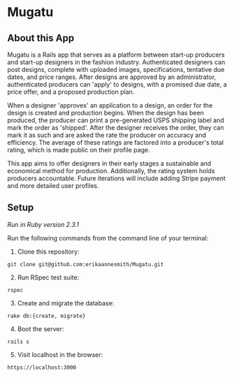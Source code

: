 # Mugatu

## About this App
Mugatu is a Rails app that serves as a platform between start-up producers and start-up designers in the fashion industry. Authenticated designers can post designs, complete with uploaded images, specifications, tentative due dates, and price ranges. After designs are approved by an administrator, authenticated producers can 'apply' to designs, with a promised due date, a price offer, and a proposed production plan.

When a designer 'approves' an application to a design, an order for the design is created and production begins. When the design has been produced, the producer can print a pre-generated USPS shipping label and mark the order as 'shipped'. After the designer receives the order, they can mark it as such and are asked the rate the producer on accuracy and efficiency. The average of these ratings are factored into a producer's total rating, which is made public on their profile page.

This app aims to offer designers in their early stages a sustainable and economical method for production. Additionally, the rating system holds producers accountable. Future iterations will include adding Stripe payment and more detailed user profiles.

## Setup

*Run in Ruby version 2.3.1*

Run the following commands from the command line of your terminal:

1. Clone this repository: 

`git clone git@github.com:erikaannesmith/Mugatu.git`

2. Run RSpec test suite:

`rspec`

3. Create and migrate the database:

`rake db:{create, migrate}`

4. Boot the server:

`rails s`

5. Visit localhost in the browser:

`https://localhost:3000`